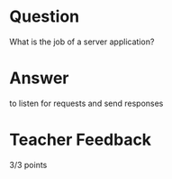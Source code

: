 # Question

What is the job of a server application?

# Answer

to listen for requests and send responses

# Teacher Feedback

3/3 points
